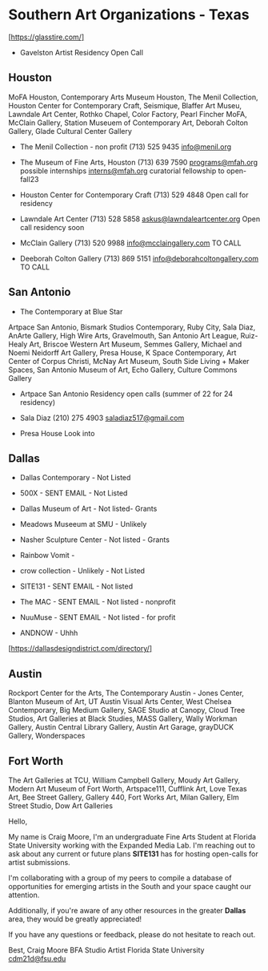# Southern Art Organizations - Texas

[https://glasstire.com/]

* Gavelston Artist Residency Open Call

## Houston

MoFA Houston, Contemporary Arts Museum Houston, The Menil Collection, Houston Center for Contemporary Craft, Seismique, Blaffer Art Museu, Lawndale Art Center, Rothko Chapel, Color Factory, Pearl Fincher MoFA, McClain Gallery, Station Museuem of Contemporary Art, Deborah Colton Gallery, Glade Cultural Center Gallery

* The Menil Collection - non profit
  (713) 525 9435  info@menil.org

* The Museum of Fine Arts, Houston
  (713) 639 7590  programs@mfah.org
  possible internships interns@mfah.org
  curatorial fellowship to open-fall23

* Houston Center for Contemporary Craft
  (713) 529 4848
  Open call for residency

* Lawndale Art Center
  (713) 528 5858 askus@lawndaleartcenter.org
  Open call residency soon

* McClain Gallery
  (713) 520 9988 info@mcclaingallery.com
  TO CALL

* Deeborah Colton Gallery
  (713) 869 5151 info@deborahcoltongallery.com
  TO CALL

## San Antonio

* The Contemporary at Blue Star

Artpace San Antonio, Bismark Studios Contemporary, Ruby City, Sala Diaz, AnArte Gallery, High Wire Arts, Gravelmouth, San Antonio Art League, Ruiz-Healy Art, Briscoe Western Art Museum, Semmes Gallery, Michael and Noemi Neidorff Art Gallery, Presa House, K Space Contemporary, Art Center of Corpus Christi, McNay Art Museum, South Side Living + Maker Spaces, San Antonio Museum of Art, Echo Gallery, Culture Commons Gallery

* Artpace San Antonio
  Residency open calls (summer of 22 for 24 residency)

* Sala Diaz
  (210) 275 4903 saladiaz517@gmail.com

* Presa House
  Look into

## Dallas

* Dallas Contemporary - Not Listed

* 500X - SENT EMAIL - Not Listed

* Dallas Museum of Art - Not listed- Grants

* Meadows Museeum at SMU - Unlikely

* Nasher Sculpture Center - Not listed - Grants

* Rainbow Vomit -

* crow collection - Unlikely - Not Listed

* SITE131 - SENT EMAIL - Not listed

* The MAC - SENT EMAIL - Not listed - nonprofit

* NuuMuse - SENT EMAIL - Not listed - for profit

* ANDNOW - Uhhh

[https://dallasdesigndistrict.com/directory/]

## Austin

Rockport Center for the Arts, The Contemporary Austin - Jones Center, Blanton Museum of Art, UT Austin Visual Arts Center, West Chelsea Contemporary, Big Medium Gallery, SAGE Studio at Canopy, Cloud Tree Studios, Art Galleries at Black Studies, MASS Gallery, Wally Workman Gallery, Austin Central Library Gallery, Austin Art Garage, grayDUCK Gallery, Wonderspaces

## Fort Worth

The Art Galleries at TCU, William Campbell Gallery, Moudy Art Gallery, Modern Art Museum of Fort Worth, Artspace111, Cufflink Art, Love Texas Art, Bee Street Gallery, Gallery 440, Fort Works Art, Milan Gallery, Elm Street Studio, Dow Art Galleries

Hello,

My name is Craig Moore, I'm an undergraduate Fine Arts Student at Florida State University working with the Expanded Media Lab. I'm reaching out to ask about any current or future plans **SITE131** has for hosting open-calls for artist submissions.

I'm collaborating with a group of my peers to compile a database of opportunities for emerging artists in the South and your space caught our attention.

Additionally, if you're aware of any other resources in the greater **Dallas** area, they would be greatly appreciated!

If you have any questions or feedback, please do not hesitate to reach out.

Best,
Craig Moore
BFA Studio Artist
Florida State University
cdm21d@fsu.edu
